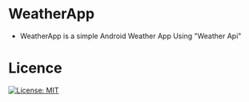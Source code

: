 # WeatherApp

* WeatherApp is a simple Android Weather App Using "Weather Api"

# Licence
[![License: MIT](https://img.shields.io/badge/License-MIT-yellow.svg)](https://opensource.org/licenses/MIT)

